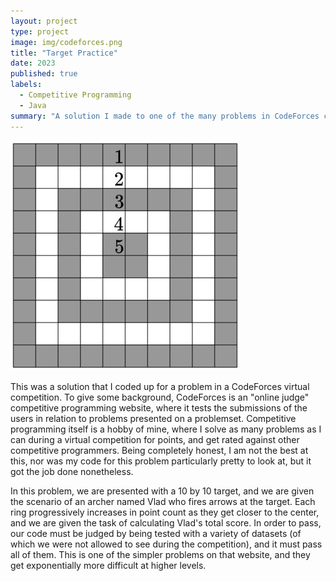 ```yaml
---
layout: project
type: project
image: img/codeforces.png
title: "Target Practice"
date: 2023
published: true
labels:
  - Competitive Programming
  - Java
summary: "A solution I made to one of the many problems in CodeForces competitoons"
---
```


<img class="img-fluid" src="../img/target.png">

This was a solution that I coded up for a problem in a CodeForces virtual competition. To give some background, CodeForces is an "online judge" competitive programming website, where it tests the submissions of the users in relation to problems presented on a problemset. Competitive programming itself is a hobby of mine, where I solve as many problems as I can during a virtual competition for points, and get rated against other competitive programmers. Being completely honest, I am not the best at this, nor was my code for this problem particularly pretty to look at, but it got the job done nonetheless.

In this problem, we are presented with a 10 by 10 target, and we are given the scenario of an archer named Vlad who fires arrows at the target. Each ring progressively increases in point count as they get closer to the center, and we are given the task of calculating Vlad's total score. In order to pass, our code must be judged by being tested with a variety of datasets (of which we were not allowed to see during the competition), and it must pass all of them. This is one of the simpler problems on that website, and they get exponentially more difficult at higher levels.
